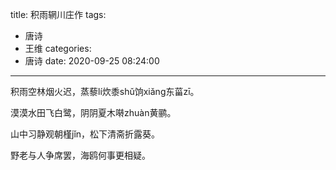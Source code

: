 title: 积雨辋川庄作
tags:
  - 唐诗
  - 王维
categories:
  - 唐诗
date: 2020-09-25 08:24:00
---
积雨空林烟火迟，蒸藜lí炊黍shǔ饷xiǎng东菑zī。

漠漠水田飞白鹭，阴阴夏木啭zhuàn黄鹂。

山中习静观朝槿jǐn，松下清斋折露葵。

野老与人争席罢，海鸥何事更相疑。